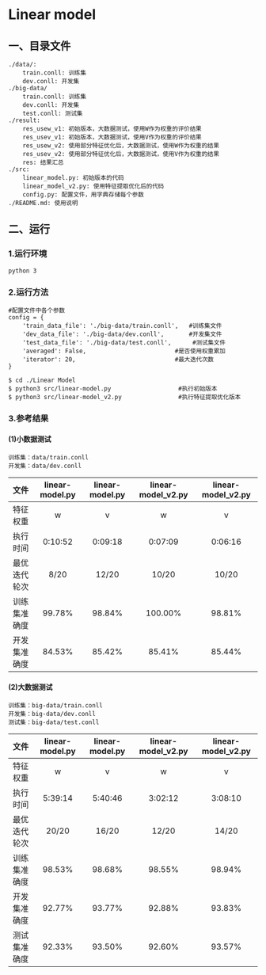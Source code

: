 # Linear model
## 一、目录文件
    ./data/:
        train.conll: 训练集
        dev.conll: 开发集
    ./big-data/
        train.conll: 训练集
        dev.conll: 开发集
        test.conll: 测试集
    ./result:
        res_usew_v1: 初始版本，大数据测试，使用W作为权重的评价结果
        res_usev_v1: 初始版本，大数据测试，使用V作为权重的评价结果
        res_usew_v2: 使用部分特征优化后，大数据测试，使用W作为权重的结果
        res_usev_v2: 使用部分特征优化后，大数据测试，使用V作为权重的结果
        res: 结果汇总
    ./src:
        linear_model.py: 初始版本的代码
        linear_model_v2.py: 使用特征提取优化后的代码
        config.py: 配置文件，用字典存储每个参数
    ./README.md: 使用说明

## 二、运行
### 1.运行环境
    python 3
### 2.运行方法
    #配置文件中各个参数
    config = {
        'train_data_file': './big-data/train.conll',   #训练集文件
        'dev_data_file': './big-data/dev.conll',       #开发集文件
        'test_data_file': './big-data/test.conll',      #测试集文件
        'averaged': False,                         #是否使用权重累加
        'iterator': 20,                            #最大迭代次数
    }
    
    $ cd ./Linear Model
    $ python3 src/linear-model.py                   #执行初始版本
    $ python3 src/linear-model_v2.py                #执行特征提取优化版本
### 3.参考结果
#### (1)小数据测试

```
训练集：data/train.conll
开发集：data/dev.conll
```

|   文件   | linear-model.py | linear-model.py | linear-model_v2.py | linear-model_v2.py |
| :----: | :-------------: | :-------------: | :----------------: | :----------------: |
|  特征权重  |        w        |        v        |         w          |         v          |
|  执行时间  |     0:10:52     |     0:09:18     |      0:07:09       |      0:06:16       |
| 最优迭代轮次 |      8/20       |      12/20      |       10/20        |       10/20        |
| 训练集准确度 |     99.78%      |     98.84%      |      100.00%       |       98.81%       |
| 开发集准确度 |     84.53%      |     85.42%      |       85.41%       |       85.44%       |

#### (2)大数据测试

```
训练集：big-data/train.conll
开发集：big-data/dev.conll
测试集：big-data/test.conll
```

|   文件   | linear-model.py | linear-model.py | linear-model_v2.py | linear-model_v2.py |
| :----: | :-------------: | :-------------: | :----------------: | :----------------: |
|  特征权重  |        w        |        v        |         w          |         v          |
|  执行时间  |     5:39:14     |     5:40:46     |      3:02:12       |      3:08:10       |
| 最优迭代轮次 |      20/20      |      16/20      |       12/20        |       14/20        |
| 训练集准确度 |     98.53%      |     98.68%      |       98.55%       |       98.94%       |
| 开发集准确度 |     92.77%      |     93.77%      |       92.88%       |       93.83%       |
| 测试集准确度 |     92.33%      |     93.50%      |       92.60%       |       93.57%       |
